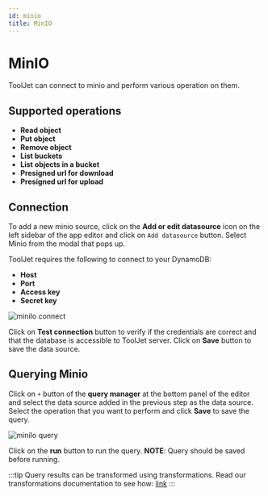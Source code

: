 ```yaml
---
id: minio
title: MinIO
---
```


# MinIO

ToolJet can connect to minio and perform various operation on them.

## Supported operations

- **Read object**
- **Put object**
- **Remove object**
- **List buckets**
- **List objects in a bucket**
- **Presigned url for download**
- **Presigned url for upload**

## Connection

To add a new minio source, click on the **Add or edit datasource** icon on the left sidebar of the app editor and click on `Add datasource` button. Select Minio from the modal that pops up.

ToolJet requires the following to connect to your DynamoDB:

- **Host**
- **Port**
- **Access key**
- **Secret key**

<div style={{textAlign: 'center'}}>

<img className="screenshot-full" src="/img/datasource-reference/minio-connect.png" alt="miniIo connect" />

</div>

Click on **Test connection** button to verify if the credentials are correct and that the database is accessible to ToolJet server. Click on **Save** button to save the data source.

## Querying Minio

Click on `+` button of the **query manager** at the bottom panel of the editor and select the data source added in the previous step as the data source. Select the operation that you want to perform and click **Save** to save the query.

<img className="screenshot-full" src="/img/datasource-reference/minio-query.png" alt="miniIo query" />

Click on the **run** button to run the query.
**NOTE**: Query should be saved before running.

:::tip
Query results can be transformed using transformations. Read our transformations documentation to see how: [link](/docs/tutorial/transformations)
:::
